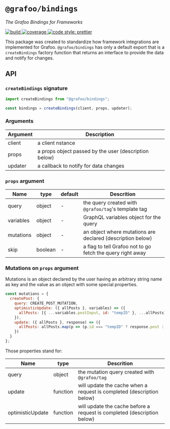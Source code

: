 # `@grafoo/bindings`

<p><i>The Grafoo Bindings for Frameworks</i></p>

<p>
  <a href=https://circleci.com/gh/grafoojs/grafoo>
    <img
      src=https://img.shields.io/circleci/project/github/grafoojs/grafoo/master.svg?label=build
      alt=build
    />
  </a>
  <a href=https://codecov.io/github/grafoojs/grafoo>
    <img
      src=https://img.shields.io/codecov/c/github/grafoojs/grafoo/master.svg
      alt="coverage"
    />
  </a>
  <a href=https://github.com/grafoojs/grafoo>
    <img
      src=https://img.shields.io/badge/code_style-prettier-ff69b4.svg
      alt="code style: prettier"
    />
  </a>
</p>

This package was created to standardize how framework integrations are implemented for Grafoo. `@grafoo/bindings` has only a default export that is a `createBindings` factory function that returns an interface to provide the data and notify for changes.

## API

### `createBindings` signature

```ts
import createBindings from "@grafoo/bindings";

const bindings = createBindings(client, props, updater);
```

### Arguments

| Argument | Description                                           |
| -------- | ----------------------------------------------------- |
| client   | a client nstance                                      |
| props    | a props object passed by the user (description below) |
| updater  | a callback to notify for data changes                 |

### `props` argument

| Name      | type    | default | Descrition                                                 |
| --------- | ------- | ------- | ---------------------------------------------------------- |
| query     | object  | -       | the query created with `@grafoo/tag`'s template tag        |
| variables | object  | -       | GraphQL variables object for the query                     |
| mutations | object  | -       | an object where mutations are declared (description below) |
| skip      | boolean | -       | a flag to tell Grafoo not to go fetch the query right away |

### Mutations on `props` argument

Mutations is an object declared by the user having an arbitrary string name as key and the value as an object with some special properties.

```js
const mutations = {
  createPost: {
    query: CREATE_POST_MUTATION,
    optimisticUpdate: ({ allPosts }, variables) => ({
      allPosts: [{ ...variables.postInput, id: "tempID" }, ...allPosts]
    }),
    update: ({ allPosts }, response) => ({
      allPosts: allPosts.map(p => (p.id === "tempID" ? response.post : p))
    })
  }
};
```

Those properties stand for:

| Name             | type     | Descrition                                                              |
| ---------------- | -------- | ----------------------------------------------------------------------- |
| query            | object   | the mutation query created with `@grafoo/tag`                           |
| update           | function | will update the cache when a request is completed (description below)   |
| optimisticUpdate | function | will update the cache before a request is completed (description below) |
